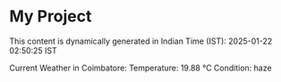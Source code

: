 # My Project

This content is dynamically generated in Indian Time (IST): 2025-01-22 02:50:25 IST


Current Weather in Coimbatore:
Temperature: 19.88 °C
Condition: haze
